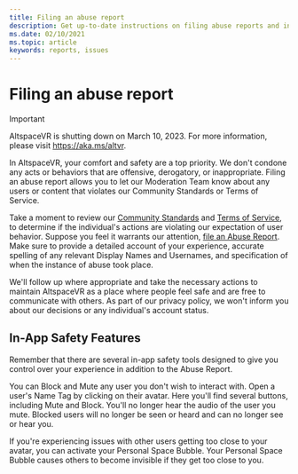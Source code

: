 ```yaml
---
title: Filing an abuse report
description: Get up-to-date instructions on filing abuse reports and in-app safety features for AltspaceVR.
ms.date: 02/10/2021
ms.topic: article
keywords: reports, issues
---
```


# Filing an abuse report

>[!Important]
>AltspaceVR is shutting down on March 10, 2023. For more information, please visit https://aka.ms/altvr.

In AltspaceVR, your comfort and safety are a top priority. We don't condone any acts or behaviors that are offensive, derogatory, or inappropriate. Filing an abuse report allows you to let our Moderation Team know about any users or content that violates our Community Standards or Terms of Service.

Take a moment to review our [Community Standards](community-standards.md) and [Terms of Service](https://altvr.com/terms-of-service/#:~:text=1%20Consideration.%20AltVR%20currently%20provides%20free%20access%20to,...%205%20Eligibility.%20...%206%20Additional%20Terms.%20), to determine if the individual's actions are violating our expectation of user behavior. Suppose you feel it warrants our attention, [file an Abuse Report](https://altvr.com/support). Make sure to provide a detailed account of your experience, accurate spelling of any relevant Display Names and Usernames, and specification of when the instance of abuse took place. 

We'll follow up where appropriate and take the necessary actions to maintain AltspaceVR as a place where people feel safe and are free to communicate with others. As part of our privacy policy, we won't inform you about our decisions or any individual's account status.

## In-App Safety Features

Remember that there are several in-app safety tools designed to give you control over your experience in addition to the Abuse Report. 

You can Block and Mute any user you don't wish to interact with. Open a user's Name Tag by clicking on their avatar. Here you'll find several buttons, including Mute and Block. You'll no longer hear the audio of the user you mute. Blocked users will no longer be seen or heard and can no longer see or hear you. 

If you're experiencing issues with other users getting too close to your avatar, you can activate your Personal Space Bubble. Your Personal Space Bubble causes others to become invisible if they get too close to you. 